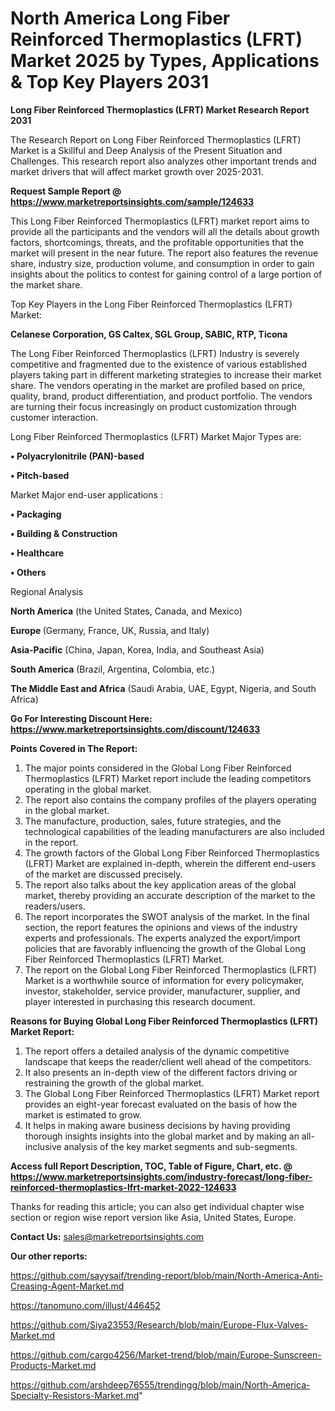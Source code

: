 # North America Long Fiber Reinforced Thermoplastics (LFRT) Market 2025 by Types, Applications & Top Key Players 2031

<strong>Long Fiber Reinforced Thermoplastics (LFRT) Market Research Report 2031</strong>

The Research Report on Long Fiber Reinforced Thermoplastics (LFRT) Market is a Skillful and Deep Analysis of the Present Situation and Challenges. This research report also analyzes other important trends and market drivers that will affect market growth over 2025-2031.

<strong>Request Sample Report @ <a href=https://www.marketreportsinsights.com/sample/124633>https://www.marketreportsinsights.com/sample/124633</a></strong>

This Long Fiber Reinforced Thermoplastics (LFRT) market report aims to provide all the participants and the vendors will all the details about growth factors, shortcomings, threats, and the profitable opportunities that the market will present in the near future. The report also features the revenue share, industry size, production volume, and consumption in order to gain insights about the politics to contest for gaining control of a large portion of the market share.

Top Key Players in the Long Fiber Reinforced Thermoplastics (LFRT) Market:

<strong>Celanese Corporation, GS Caltex, SGL Group, SABIC, RTP, Ticona</strong>

The Long Fiber Reinforced Thermoplastics (LFRT) Industry is severely competitive and fragmented due to the existence of various established players taking part in different marketing strategies to increase their market share. The vendors operating in the market are profiled based on price, quality, brand, product differentiation, and product portfolio. The vendors are turning their focus increasingly on product customization through customer interaction.

Long Fiber Reinforced Thermoplastics (LFRT) Market Major Types are:

<strong>• Polyacrylonitrile (PAN)-based

• Pitch-based</strong>

Market Major end-user applications :

<strong>• Packaging

• Building & Construction

• Healthcare

• Others</strong>

Regional Analysis

</u><strong><b>North America</b></strong> (the United States, Canada, and Mexico)

<strong><b>Europe </b></strong>(Germany, France, UK, Russia, and Italy)

<strong><b>Asia-Pacific</b></strong> (China, Japan, Korea, India, and Southeast Asia)

<strong><b>South America</b></strong> (Brazil, Argentina, Colombia, etc.)

<strong><b>The Middle East and Africa</b></strong> (Saudi Arabia, UAE, Egypt, Nigeria, and South Africa)

<strong>Go For Interesting Discount Here: <a href=https://www.marketreportsinsights.com/discount/124633>https://www.marketreportsinsights.com/discount/124633</a></strong>

<strong>Points Covered in The Report:</strong>
<ol>
  <li>The major points considered in the Global Long Fiber Reinforced Thermoplastics (LFRT) Market report include the leading competitors operating in the global market.</li>
  <li>The report also contains the company profiles of the players operating in the global market.</li>
  <li>The manufacture, production, sales, future strategies, and the technological capabilities of the leading manufacturers are also included in the report.</li>
  <li>The growth factors of the Global Long Fiber Reinforced Thermoplastics (LFRT) Market are explained in-depth, wherein the different end-users of the market are discussed precisely.</li>
  <li>The report also talks about the key application areas of the global market, thereby providing an accurate description of the market to the readers/users.</li>
  <li>The report incorporates the SWOT analysis of the market. In the final section, the report features the opinions and views of the industry experts and professionals. The experts analyzed the export/import policies that are favorably influencing the growth of the Global Long Fiber Reinforced Thermoplastics (LFRT) Market.</li>
  <li>The report on the Global Long Fiber Reinforced Thermoplastics (LFRT) Market is a worthwhile source of information for every policymaker, investor, stakeholder, service provider, manufacturer, supplier, and player interested in purchasing this research document.</li>
</ol>
<strong>Reasons for Buying Global Long Fiber Reinforced Thermoplastics (LFRT) Market Report:</strong>

<ol>
  <li>The report offers a detailed analysis of the dynamic competitive landscape that keeps the reader/client well ahead of the competitors.</li>
  <li>It also presents an in-depth view of the different factors driving or restraining the growth of the global market.</li>
  <li>The Global Long Fiber Reinforced Thermoplastics (LFRT) Market report provides an eight-year forecast evaluated on the basis of how the market is estimated to grow.</li>
  <li>It helps in making aware business decisions by having providing thorough insights insights into the global market and by making an all-inclusive analysis of the key market segments and sub-segments.</li>
</ol>
<strong>Access full Report Description, TOC, Table of Figure, Chart, etc. @ <a href=https://www.marketreportsinsights.com/industry-forecast/long-fiber-reinforced-thermoplastics-lfrt-market-2022-124633>https://www.marketreportsinsights.com/industry-forecast/long-fiber-reinforced-thermoplastics-lfrt-market-2022-124633</a></strong>


Thanks for reading this article; you can also get individual chapter wise section or region wise report version like Asia, United States, Europe.

<strong>Contact Us:</strong>
sales@marketreportsinsights.com

<strong>Our other reports:</strong>

<a href=https://github.com/sayysaif/trending-report/blob/main/North-America-Anti-Creasing-Agent-Market.md>https://github.com/sayysaif/trending-report/blob/main/North-America-Anti-Creasing-Agent-Market.md</a>

<a href=https://tanomuno.com/illust/446452>https://tanomuno.com/illust/446452</a>

<a href=https://github.com/Siya23553/Research/blob/main/Europe-Flux-Valves-Market.md>https://github.com/Siya23553/Research/blob/main/Europe-Flux-Valves-Market.md</a>

<a href=https://github.com/cargo4256/Market-trend/blob/main/Europe-Sunscreen-Products-Market.md>https://github.com/cargo4256/Market-trend/blob/main/Europe-Sunscreen-Products-Market.md</a>

<a href=https://github.com/arshdeep76555/trendingg/blob/main/North-America-Specialty-Resistors-Market.md>https://github.com/arshdeep76555/trendingg/blob/main/North-America-Specialty-Resistors-Market.md</a>"
